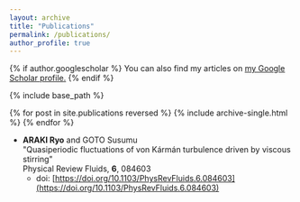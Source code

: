 ```yaml
---
layout: archive
title: "Publications"
permalink: /publications/
author_profile: true
---
```


{% if author.googlescholar %}
  You can also find my articles on <u><a href="{{author.googlescholar}}">my Google Scholar profile</a>.</u>
{% endif %}

{% include base_path %}

{% for post in site.publications reversed %}
  {% include archive-single.html %}
{% endfor %}

- **ARAKI Ryo** and GOTO Susumu  \
  "Quasiperiodic fluctuations of von Kármán turbulence driven by viscous stirring" \
  Physical Review Fluids, **6**, 084603
  - doi: [https://doi.org/10.1103/PhysRevFluids.6.084603](https://doi.org/10.1103/PhysRevFluids.6.084603)
